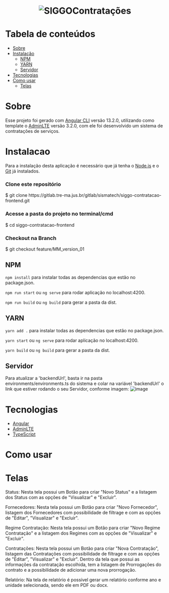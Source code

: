 <h1 align="center">
  <img alt="SIGGOContratações" title="#SIGGOContratações" src="https://user-images.githubusercontent.com/69858181/169584090-d5c33c24-b4f8-41e5-b8e5-9e78e20da7a9.png" />
</h1>

Tabela de conteúdos
=================
<!--ts-->
   *  [Sobre](#Sobre)
   *  [Instalação](#instalacao)
      *  [NPM](#NPM)
      *  [YARN](#YARN)
      *  [Servidor](#Servidor)
   *  [Tecnologias](#tecnologias)
   *  [Como usar](#como-usar)
      *  [Telas](#Telas)

<!--te-->



# Sobre
Esse projeto foi gerado com [Angular CLI](https://github.com/angular/angular-cli) versão 13.2.0, utilizando como template o [AdminLTE](https://adminlte.io/themes/v3/index3.html) versão 3.2.0, com ele foi desenvolvido um sistema de contratações de serviços.

# Instalacao
  Para a instalação desta aplicação é necessário que já tenha o [Node.js](https://nodejs.org/en/) e o [Git](https://git-scm.com/downloads) já instalados. 
  
<h3>Clone este repositório</h3>
$ git clone https://gitlab.tre-ma.jus.br/gitlab/sismatech/siggo-contratacao-frontend.git

<h3>Acesse a pasta do projeto no terminal/cmd</h3>
$ cd siggo-contratacao-frontend 

<h3>Checkout na Branch</h3>
$ git checkout feature/MM_version_01

## NPM
  `npm install` para instalar todas as dependencias que estão no package.json.
  
  `npm run start` ou `ng serve` para rodar aplicação no localhost:4200.

  `npm run build` ou `ng build` para gerar a pasta da dist.
 
## YARN
  ` yarn add . ` para instalar todas as dependencias que estão no package.json.

  `yarn start` ou `ng serve` para rodar aplicação no localhost:4200.

  `yarn build` ou `ng build` para gerar a pasta da dist.

## Servidor
   Para atualizar a 'backendUrl', basta ir na pasta environments/environments.ts do sistema e colar na variável 'backendUrl' o link que estiver rodando o seu Servidor, conforme imagem:
  ![image](https://user-images.githubusercontent.com/69858181/169563106-531f1d48-724d-48f3-93ed-2544fa055d49.png)

# Tecnologias
* [Angular](https://github.com/angular/angular-cli)
* [AdminLTE](https://adminlte.io/themes/v3/index3.html)
* [TypeScript](https://www.typescriptlang.org/)

# Como usar 

# Telas
  Status: Nesta tela possui um Botão para criar "Novo Status" e a listagem dos Status com as opções de "Visualizar" e "Excluir".
  
  Fornecedores: Nesta tela possui um Botão para criar "Novo Fornecedor", listagem dos Fornecedores com possibilidade de filtrage e com as opções de "Editar",  "Visualizar" e "Excluir".
  
  Regime Contratação: Nesta tela possui um Botão para criar "Novo Regime Contratação" e a listagem dos Regimes com as opções de "Visualizar" e "Excluir".
  
  Contratações: Nesta tela possui um Botão para criar "Nova Contratação", listagem das Contratações com possibilidade de filtrage e com as opções de "Editar", "Visualizar" e "Excluir". Dentro da tela que possui as informações da contratação escolhida, tem a listagem de Prorrogações do contrato e a possibilidade de adicionar uma nova prorrogação.
  
  Relatório: Na tela de relatório é possível gerar um relatório conforme ano e unidade selecionada, sendo ele em PDF ou docx.
